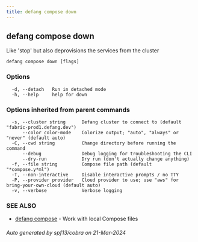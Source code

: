 ```yaml
---
title: defang compose down
---
```

## defang compose down

Like 'stop' but also deprovisions the services from the cluster

```
defang compose down [flags]
```

### Options

```
  -d, --detach   Run in detached mode
  -h, --help     help for down
```

### Options inherited from parent commands

```
  -s, --cluster string      Defang cluster to connect to (default "fabric-prod1.defang.dev")
      --color color-mode    Colorize output; "auto", "always" or "never" (default auto)
  -C, --cwd string          Change directory before running the command
      --debug               Debug logging for troubleshooting the CLI
      --dry-run             Dry run (don't actually change anything)
  -f, --file string         Compose file path (default "*compose.y*ml")
  -T, --non-interactive     Disable interactive prompts / no TTY
  -P, --provider provider   Cloud provider to use; use "aws" for bring-your-own-cloud (default auto)
  -v, --verbose             Verbose logging
```

### SEE ALSO

* [defang compose](defang-compose.md)	 - Work with local Compose files

###### Auto generated by spf13/cobra on 21-Mar-2024
